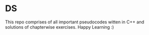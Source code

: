 # DS
This repo comprises of all important pseudocodes witten in C++ and solutions of chapterwise exercises. Happy Learning :)
